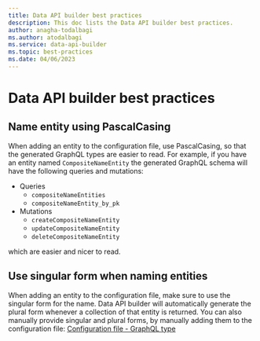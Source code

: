 ```yaml
---
title: Data API builder best practices
description: This doc lists the Data API builder best practices.
author: anagha-todalbagi
ms.author: atodalbagi
ms.service: data-api-builder
ms.topic: best-practices
ms.date: 04/06/2023
---
```


# Data API builder best practices

## Name entity using PascalCasing

When adding an entity to the configuration file, use PascalCasing, so that the generated GraphQL types are easier to read. For example, if you have an entity named `CompositeNameEntity` the generated GraphQL schema will have the following queries and mutations:

- Queries
  - `compositeNameEntities`
  - `compositeNameEntity_by_pk`
- Mutations
  - `createCompositeNameEntity`
  - `updateCompositeNameEntity`
  - `deleteCompositeNameEntity`

which are easier and nicer to read.

## Use singular form when naming entities

When adding an entity to the configuration file, make sure to use the singular form for the name. Data API builder will automatically generate the plural form whenever a collection of that entity is returned. You can also manually provide singular and plural forms, by manually adding them to the configuration file: [Configuration file - GraphQL type](./configuration-file.md#graphql-type)

